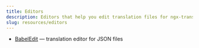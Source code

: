 ```yaml
---
title: Editors
description: Editors that help you edit translation files for ngx-translate.
slug: resources/editors
---
```


* [BabelEdit](https://www.codeandweb.com/babeledit) — translation editor for JSON files
